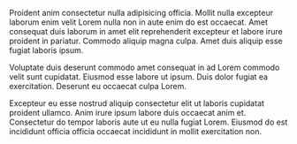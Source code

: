 Proident anim consectetur nulla adipisicing officia. Mollit nulla excepteur laborum enim velit Lorem nulla non in aute enim do est occaecat. Amet consequat duis laborum in amet elit reprehenderit excepteur et labore irure proident in pariatur. Commodo aliquip magna culpa. Amet duis aliquip esse fugiat laboris ipsum.

Voluptate duis deserunt commodo amet consequat in ad Lorem commodo velit sunt cupidatat. Eiusmod esse labore ut ipsum. Duis dolor fugiat ea exercitation. Deserunt eu occaecat culpa Lorem.

Excepteur eu esse nostrud aliquip consectetur elit ut laboris cupidatat proident ullamco. Anim irure ipsum labore duis occaecat anim et. Consectetur do tempor laboris aute ut eu nulla fugiat Lorem. Eiusmod do est incididunt officia officia occaecat incididunt in mollit exercitation non.